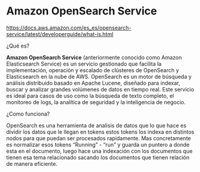 # Amazon OpenSearch Service

https://docs.aws.amazon.com/es_es/opensearch-service/latest/developerguide/what-is.html

¿Qué es?

**Amazon OpenSearch Service** (anteriormente conocido como Amazon Elasticsearch Service) es un servicio gestionado que facilita la implementación, operación y escalado de clústeres de OpenSearch y Elasticsearch en la nube de AWS. OpenSearch es un motor de búsqueda y análisis distribuido basado en Apache Lucene, diseñado para indexar, buscar y analizar grandes volúmenes de datos en tiempo real. Este servicio es ideal para casos de uso como la búsqueda de texto completo, el monitoreo de logs, la analítica de seguridad y la inteligencia de negocio.

¿Como funciona?

OpenSearch es una herramienta de analisis de datos que lo que hace es dividir los datos que le llegan en tokens estos tokens los indexa en distintos nodos para que puedan ser procesados rapidamente. Mas concretamente es normalizar esos tokens “Running” - “run” y guarda un puntero a donde esta en el documento, luego hace una indexación con los documentos que tienen esa tema relacionado sacando los documentos que tienen relación de manera eficiente.